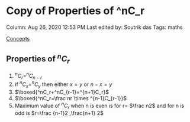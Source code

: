 # Copy of Properties of ^nC_r

Column: Aug 26, 2020 12:53 PM
Last edited by: Soutrik das
Tags: maths

[Concepts](Copy%20of%20Properties%20of%20%5EnC_r%20017c8024308f4711b7e489f8958234e4/Concepts%20024fa5f965eb4bc3883a040e1cd5ffbd.csv)

## Properties of $^nC_r$

1. $^nC_r=^nC_{n-r}$
2. if $^nC_x=^nC_y$ then either $x=y$ or $n-x=y$
3. $\boxed{^nC_r+^nC_{r-1}=^{n+1}C_r}$
4. $\boxed{^nC_r=\frac nr \times ^{n-1}C_{r-1}}$
5. Maximum value of $^nC_r$ when n is even is for r= $\frac n2$ and for n is odd is $r=\frac {n-1}2 ,\frac{n+1} 2$